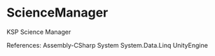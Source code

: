 ScienceManager
==============

KSP Science Manager

References:
  Assembly-CSharp
  System
  System.Data.Linq
  UnityEngine
